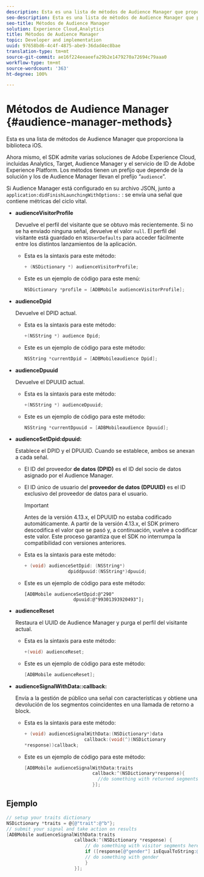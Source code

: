 ```yaml
---
description: Esta es una lista de métodos de Audience Manager que proporciona la biblioteca iOS.
seo-description: Esta es una lista de métodos de Audience Manager que proporciona la biblioteca iOS.
seo-title: Métodos de Audience Manager
solution: Experience Cloud,Analytics
title: Métodos de Audience Manager
topic: Developer and implementation
uuid: 97658bd6-4c4f-4875-abe9-36dad4ec8bae
translation-type: tm+mt
source-git-commit: ae16f224eeaeefa29b2e1479270a72694c79aaa0
workflow-type: tm+mt
source-wordcount: '363'
ht-degree: 100%

---
```



# Métodos de Audience Manager {#audience-manager-methods}

Esta es una lista de métodos de Audience Manager que proporciona la biblioteca iOS.

Ahora mismo, el SDK admite varias soluciones de Adobe Experience Cloud, incluidas Analytics, Target, Audience Manager y el servicio de ID de Adobe Experience Platform. Los métodos tienen un prefijo que depende de la solución y los de Audience Manager llevan el prefijo “`audience`”.

Si Audience Manager está configurado en su archivo JSON, junto a `application:didFinishLaunchingWithOptions:` : se envía una señal que contiene métricas del ciclo vital.

* **audienceVisitorProfile**

   Devuelve el perfil del visitante que se obtuvo más recientemente. Si no se ha enviado ninguna señal, devuelve el valor `null`. El perfil del visitante está guardado en `NSUserDefaults` para acceder fácilmente entre los distintos lanzamientos de la aplicación.

   * Esta es la sintaxis para este método:

      ```objective-c
      + (NSDictionary *) audienceVisitorProfile;
      ```

   * Este es un ejemplo de código para este menú:

      ```objective-c
      NSDictionary *profile = [ADBMobile audienceVisitorProfile]; 
      ```

* **audienceDpid**

   Devuelve el DPID actual.

   * Esta es la sintaxis para este método:

      ```objective-c
      +(NSString *) audience Dpid;
      ```

   * Este es un ejemplo de código para este método:

      ```objective-c
      NSString *currentDpid = [ADBMobileaudience Dpid]; 
      ```

* **audienceDpuuid**

   Devuelve el DPUUID actual.

   * Esta es la sintaxis para este método:

      ```objective-c
      +(NSString *) audienceDpuuid;
      ```

   * Este es un ejemplo de código para este método:

      ```objective-c
      NSString *currentDpuuid = [ADBMobileaudience Dpuuid]; 
      ```

* **audienceSetDpid:&#x200B;dpuuid:**

   Establece el DPID y el DPUUID. Cuando se establece, ambos se anexan a cada señal.

   * El ID del proveedor **de datos (DPID)** es el ID del socio de datos asignado por el Audience Manager.
   * El ID único de usuario del **proveedor de datos (DPUUID)** es el ID exclusivo del proveedor de datos para el usuario.

      >[!IMPORTANT]
      >
      >Antes de la versión 4.13.x, el DPUUID no estaba codificado automáticamente. A partir de la versión 4.13.x, el SDK primero descodifica el valor que se pasó y, a continuación, vuelve a codificar este valor. Este proceso garantiza que el SDK no interrumpa la compatibilidad con versiones anteriores.

   * Esta es la sintaxis para este método:

      ```objective-c
      + (void) audienceSetDpid: (NSString*)   
                      dpiddpuuid:(NSString*)dpuuid;
      ```

   * Este es un ejemplo de código para este método:

      ```objective-
      [ADBMobile audienceSetDpid:@"290"
                        dpuuid:@"99301393920493"];
      ```

* **audienceReset**

   Restaura el UUID de Audience Manager y purga el perfil del visitante actual.

   * Esta es la sintaxis para este método:

      ```objective-c
      +(void) audienceReset;
      ```

   * Este es un ejemplo de código para este método:

      ```objective-c
      [ADBMobile audienceReset]; 
      ```

* **audienceSignalWithData::&#x200B;callback:**

   Envía a la gestión de público una señal con características y obtiene una devolución de los segmentos coincidentes en una llamada de retorno a block.

   * Esta es la sintaxis para este método:

      ```objective-c
      + (void) audienceSignalWithData:(NSDictionary*)data
                            callback:(void(^)(NSDictionary
      *response))callback; 
      ```

   * Este es un ejemplo de código para este método:

      ```objective-c
      [ADBMobile audienceSignalWithData:traits
                               callback:^(NSDictionary*response){
                                 //do something with returned segments
                               }];
      ```

## Ejemplo

```objective-c
// setup your traits dictionary 
NSDictionary *traits = @{@"trait":@"b"}; 
// submit your signal and take action on results 
[ADBMobile audienceSignalWithData:traits  
                         callback:^(NSDictionary *response) { 
                             // do something with visitor segments here 
                             if ([response[@"gender"] isEqualToString:@"male"]) { 
                             // do something with gender  
                             } 
                         }];
```
